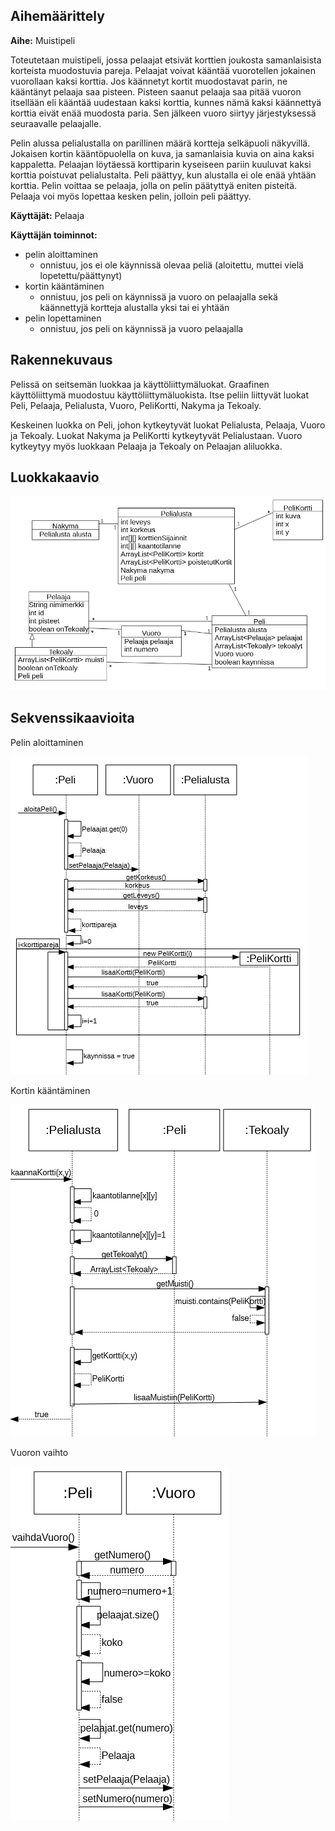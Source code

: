 ## Aihemäärittely

**Aihe:** Muistipeli

Toteutetaan muistipeli, jossa pelaajat etsivät korttien joukosta samanlaisista korteista muodostuvia pareja. Pelaajat voivat kääntää vuorotellen jokainen vuorollaan kaksi korttia. Jos käännetyt kortit muodostavat parin, ne kääntänyt pelaaja saa pisteen. Pisteen saanut pelaaja saa pitää vuoron itsellään eli kääntää uudestaan kaksi korttia, kunnes nämä kaksi käännettyä korttia eivät enää muodosta paria. Sen jälkeen vuoro siirtyy järjestyksessä seuraavalle pelaajalle.

Pelin alussa pelialustalla on parillinen määrä kortteja selkäpuoli näkyvillä. Jokaisen kortin kääntöpuolella on kuva, ja samanlaisia kuvia on aina kaksi kappaletta. Pelaajan löytäessä korttiparin kyseiseen pariin kuuluvat kaksi korttia poistuvat pelialustalta. Peli päättyy, kun alustalla ei ole enää yhtään korttia. Pelin voittaa se pelaaja, jolla on pelin päätyttyä eniten pisteitä. Pelaaja voi myös lopettaa kesken pelin, jolloin peli päättyy.

**Käyttäjät:** Pelaaja

**Käyttäjän toiminnot:**
- pelin aloittaminen
	- onnistuu, jos ei ole käynnissä olevaa peliä (aloitettu, muttei vielä 	lopetettu/päättynyt) 	
- kortin kääntäminen
	- onnistuu, jos peli on käynnissä ja vuoro on pelaajalla sekä käännettyjä kortteja 	alustalla yksi tai ei yhtään
- pelin lopettaminen
	- onnistuu, jos peli on käynnissä ja vuoro pelaajalla
	
## Rakennekuvaus

Pelissä on seitsemän luokkaa ja käyttöliittymäluokat. Graafinen käyttöliittymä muodostuu käyttöliittymäluokista. Itse peliin liittyvät luokat Peli, Pelaaja, Pelialusta, Vuoro, PeliKortti, Nakyma ja Tekoaly.

Keskeinen luokka on Peli, johon kytkeytyvät luokat Pelialusta, Pelaaja, Vuoro ja Tekoaly. Luokat Nakyma ja PeliKortti kytkeytyvät Pelialustaan. Vuoro kytkeytyy myös luokkaan Pelaaja ja Tekoaly on Pelaajan aliluokka.

## Luokkakaavio

![Luokkakaavio](/Dokumentaatio/luokkakaavio.PNG "Luokkakaavio")

## Sekvenssikaavioita


Pelin aloittaminen

![Sekvenssikaavio](/Dokumentaatio/sekvenssikaavio_aloitapeli.PNG "Sekvenssikaavio")

Kortin kääntäminen

![Sekvenssikaavio](/Dokumentaatio/sekvenssikaavio_kaannakortti.PNG "Sekvenssikaavio")

Vuoron vaihto

![Sekvenssikaavio](/Dokumentaatio/sekvenssikaavio_vaihdavuoro.PNG "Sekvenssikaavio")
